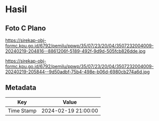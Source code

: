 # Hasil

## Foto C Plano

https://sirekap-obj-formc.kpu.go.id/6792/pemilu/ppwp/35/07/23/20/04/3507232004009-20240219-204816--8861206f-5189-492f-9d9d-505fcb826dde.jpg

https://sirekap-obj-formc.kpu.go.id/6792/pemilu/ppwp/35/07/23/20/04/3507232004009-20240219-205844--9d50adbf-75b4-498e-b06d-6980cb274a6d.jpg


## Metadata

| Key        | Value               |
| ---------- | ------------------- |
| Time Stamp | 2024-02-19 21:00:00 |



